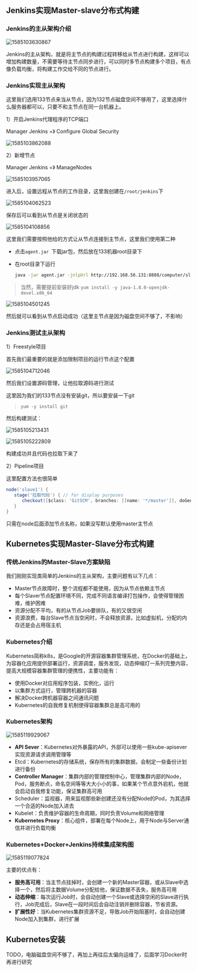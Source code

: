 ## Jenkins实现Master-slave分布式构建

### Jenkins的主从架构介绍

![1585103630867](../image/1585103630867.png)

Jenkins的主从架构，就是将主节点的构建过程转移给从节点进行构建，这样可以增加构建数量，不需要等待主节点同步进行，可以同时多节点构建多个项目，有点像负载均衡，将构建工作交给不同的节点进行。

### Jenkins实现主从架构

这里我们选用133节点来当从节点，因为132节点磁盘空间不够用了，这里选择什么服务器都可以，只要不和主节点在同一台机器上。

1）开启Jenkins代理程序的TCP端口

Manager Jenkins =》 Configure Global Security

![1585103862088](../image/1585103862088.png)

2）新增节点

Manager Jenkins =》 ManageNodes

![1585103957065](../image/1585103957065.png)

进入后，设置远程从节点的工作目录，这里我创建在`/root/jenkins`下

![1585104062523](../image/1585104062523.png)

保存后可以看到从节点是关闭状态的

![1585104108856](../image/1585104108856.png)

这里我们需要按照他给的方式让从节点连接到主节点，这里我们使用第二种

- 点击`agent.jar `下载jar包，然后放在133机器root目录下

- 在root目录下运行

  ```bash
  java -jar agent.jar -jnlpUrl http://192.168.56.131:8888/computer/slave1/slave-agent.jnlp -secret c8f4d5b232ba650a8496a9c514cb093f71e738b9035305f6423d280f4d8d2901 -workDir "/root/jenkins"
  ```

> 当然，需要提前安装好jdk `yum install -y java-1.8.0-openjdk-devel.x86_64`

![1585104501245](../image/1585104501245.png)

然后就可以看到从节点启动成功（这里主节点是因为磁盘空间不够了，不影响）

### Jenkins测试主从架构

1）Freestyle项目

首先我们最重要的就是添加限制项目的运行节点这个配置

![1585104712046](../image/1585104712046.png)

然后我们设置源码管理，让他拉取源码进行测试

这里因为我们的133节点没有安装git，所以要安装一下git

> `yum -y install git`

然后构建测试：

![1585105213431](../image/1585105213431.png)

![1585105222809](../image/1585105222809.png)

构建成功并且代码也拉取下来了

2）Pipeline项目

这里配置方法也很简单

```groovy
node('slave1') {
   stage('拉取代码') { // for display purposes
      checkout([$class: 'GitSCM', branches: [[name: '*/master']], doGenerateSubmoduleConfigurations: false, extensions: [], submoduleCfg: [], userRemoteConfigs: [[credentialsId: 'e536df57-70be-4cab-ae06-448a0c1db793', url: 'git@gitee.com:pacee/xc-edu-service.git']]])
   }
}
```

只需在node后面添加节点名称，如果没写默认使用master主节点



## Kubernetes实现Master-Slave分布式构建

### 传统Jenkins的Master-Slave方案缺陷

我们刚刚实现类简单的Jenkins的主从架构，主要问题有以下几点：

- Master节点故障时，整个流程都不能使用，因为从节点依赖主节点
- 每个Slaver节点配置环境不同，完成不同语言编译打包操作，会使得管理困难，维护困难
- 资源分配不平均，有的从节点Job要排队，有的又很空闲
- 资源浪费，每台Slave节点当空闲时，不会释放资源，比如虚拟机，分配的内存还是会占用宿主机

### Kubernetes介绍

Kubernetes简称k8s，是Google的开源容器集群管理系统，在Docker的基础上，为容器化应用提供部署运行，资源调度，服务发现，动态伸缩灯一系列完整内容，提高大规模容器集群管理的便携性，主要功能有：

- 使用Docker对应用程序包装，实例化，运行
- 以集群方式运行，管理跨机器的容器
- 解决Docker跨机器容器之间通讯问题
- Kubernetes的自我修复机制使得容器集群总是高可用的

### Kubernetes架构

![1585119929067](../image/1585119929067.png)

- **API Sever**：Kubernetes对外暴露的API，外部可以使用一些kube-apisever实现资源请求调用管理等
- Etcd：Kubernetes的存储系统，保存所有的集群数据，会制定一些备份计划进行备份
- **Controller Manager**：集群内部的管理控制中心，管理集群内部的Node，Pod，服务断点，命名空间等等大大小小的事，如果某个节点意外宕机，他就会启动自我修复功能，保证集群高可用
- Scheduler：监视器，用来监视那些新创建还没有分配Node的Pod，为其选择一个合适的Node加入进去
- Kubelet：负责维护容器的生命周期，同时负责Volume和网络管理
- **Kubernetes Proxy**：核心组件，部署在每个Node上，用于Node与Server通信并进行负载均衡

### Kubernetes+Docker+Jenkins持续集成架构图

![1585119077824](../image/1585119077824.png)

主要的优点有：

- **服务高可用**：当主节点挂掉时，会创建一个新的Master容器，或从Slave中选择一个，然后将主数据Volume分配给他，保证数据不丢失，服务高可用
- **动态伸缩**：每次运行Job时，会自动创建一个Slave或选择空闲的Slave进行执行，Job完成后，Slave在一段时间后会自动注销并删除容器，节省资源。
- **扩展性好**：当Kubernetes集群资源不足，导致Job开始阻塞时，会自动创建Node加入到集群，进行扩展

## Kubernetes安装

TODO，电脑磁盘空间不够了，再加上再往后太偏向运维了，后面学习Docker时再进行研究